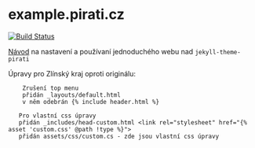 # example.pirati.cz

[![Build Status](https://api.travis-ci.org/pirati-web/praha.pirati.cz.svg?branch=gh-pages)](https://travis-ci.org/pirati-web/praha.pirati.cz)

[Návod](https://github.com/pirati-web/jekyll-theme-pirati/blob/master/USAGE.md) na nastavení a používaní jednoduchého webu nad `jekyll-theme-pirati`

Úpravy pro Zlínský kraj oproti originálu:
``` 
    Zrušení top menu
    přidán _layouts/default.html 
    v něm odebrán {% include header.html %}
```
```
   Pro vlastní css úpravy
   přidán _includes/head-custom.html <link rel="stylesheet" href="{% asset 'custom.css' @path !type %}">
   přidán assets/css/custom.cs - zde jsou vlastní css úpravy
```    
